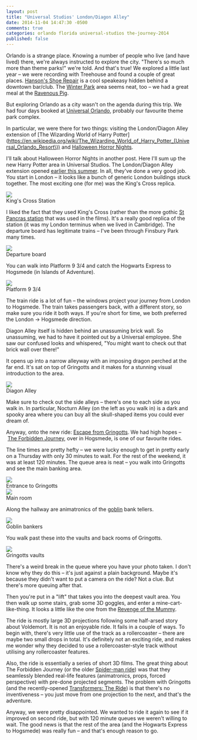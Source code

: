 ```yaml
---
layout: post
title: "Universal Studios' London/Diagon Alley"
date: 2014-11-04 14:47:30 -0500
comments: true
categories: orlando florida universal-studios the-journey-2014
published: false
---
```


Orlando is a strange place. Knowing a number of people who live (and have lived) there, we're always instructed to explore the city. "There's so much more than theme parks!" we're told. And that's true! We explored a little last year – we were recording with Treehouse and found a couple of great places. [Hanson's Shoe Repair](https://www.facebook.com/hansonsshoerepair) is a cool speakeasy hidden behind a downtown bar/club. The [Winter Park](https://en.wikipedia.org/wiki/Winter_Park,_Florida) area seems neat, too – we had a great meal at the [Ravenous Pig](http://www.theravenouspig.com/).

But exploring Orlando as a city wasn't on the agenda during this trip. We had four days booked at [Universal Orlando](https://en.wikipedia.org/wiki/Universal_Orlando), probably our favourite theme park complex.

In particular, we were there for two things: visiting the London/Diagon Alley extension of [The Wizarding World of Harry Potter](https://en.wikipedia.org/wiki/The_Wizarding_World_of_Harry_Potter_(Universal_Orlando_Resort\)) and [Halloween Horror Nights](https://en.wikipedia.org/wiki/Halloween_Horror_Nights).

I'll talk about Halloween Horror Nights in another post. Here I'll sum up the new Harry Potter area in Universal Studios. The London/Diagon Alley extension opened [earlier this summer](http://www.themeparkinsider.com/flume/201407/4112/). In all, they've done a very good job. You start in London – it looks like a bunch of generic London buildings stuck together. The most exciting one (for me) was the King's Cross replica.

<div class="img">
  <a href="{{ root_url }}/images/the-journey/orlando/kings-x.jpg">
    <img src="/images/the-journey/orlando/kings-x.jpg">
  </a>
  <div class="alt">King's Cross Station</div>
</div>

I liked the fact that they used King's Cross (rather than the more gothic [St Pancras station](https://en.wikipedia.org/wiki/St_Pancras_railway_station) that was used in the films). It's a really good replica of the station (it was my London terminus when we lived in Cambridge). The departure board has legitimate trains – I've been through Finsbury Park many times.

<div class="img">
  <a href="{{ root_url }}/images/the-journey/orlando/departure-board.jpg">
    <img src="/images/the-journey/orlando/departure-board.jpg">
  </a>
  <div class="alt">Departure board</div>
</div>

You can walk into Platform 9 3/4 and catch the Hogwarts Express to Hogsmede (in Islands of Adventure).

<div class="img">
  <a href="{{ root_url }}/images/the-journey/orlando/platform-934.jpg">
    <img src="/images/the-journey/orlando/platform-934.jpg">
  </a>
  <div class="alt">Platform 9 3/4</div>
</div>

The train ride is a lot of fun – the windows project your journey from London to Hogsmede. The train takes passengers back, with a different story, so make sure you ride it both ways. If you're short for time, we both preferred the London -> Hogsmede direction.

Diagon Alley itself is hidden behind an unassuming brick wall. So unassuming, we had to have it pointed out by a Universal employee. She saw our confused looks and whispered, "You might want to check out that brick wall over there!"

It opens up into a narrow alleyway with an imposing dragon perched at the far end. It's sat on top of Gringotts and it makes for a stunning visual introduction to the area.

<div class="img">
  <a href="{{ root_url }}/images/the-journey/orlando/diagon-alley.jpg">
    <img src="/images/the-journey/orlando/diagon-alley.jpg">
  </a>
  <div class="alt">Diagon Alley</div>
</div>

Make sure to check out the side alleys – there's one to each side as you walk in. In particular, Nocturn Alley (on the left as you walk in) is a dark and spooky area where you can buy all the skull-shaped items you could ever dream of.

Anyway, onto the new ride: [Escape from Gringotts](https://en.wikipedia.org/wiki/Harry_Potter_and_the_Escape_from_Gringotts). We had high hopes – [The Forbidden Journey](https://en.wikipedia.org/wiki/Harry_Potter_and_the_Forbidden_Journey), over in Hogsmede, is one of our favourite rides.

The line times are pretty hefty – we were lucky enough to get in pretty early on a Thursday with only 30 minutes to wait. For the rest of the weekend, it was at least 120 minutes. The queue area is neat – you walk into Gringotts and see the main banking area.

<div class="img">
  <a href="{{ root_url }}/images/the-journey/orlando/gringotts-entrance.jpg">
    <img src="/images/the-journey/orlando/gringotts-entrance.jpg">
  </a>
  <div class="alt">Entrance to Gringotts</div>
</div>

<div class="img">
  <a href="{{ root_url }}/images/the-journey/orlando/gringotts-hall.jpg">
    <img src="/images/the-journey/orlando/gringotts-hall.jpg">
  </a>
  <div class="alt">Main room</div>
</div>

Along the hallway are animatronics of the [goblin](https://en.wikipedia.org/wiki/Magical_creatures_in_Harry_Potter#Goblins) bank tellers.

<div class="img">
  <a href="{{ root_url }}/images/the-journey/orlando/gringotts-men.jpg">
    <img src="/images/the-journey/orlando/gringotts-men.jpg">
  </a>
  <div class="alt">Goblin bankers</div>
</div>

You walk past these into the vaults and back rooms of Gringotts.

<div class="img">
  <a href="{{ root_url }}/images/the-journey/orlando/gringotts-vaults.jpg">
    <img src="/images/the-journey/orlando/gringotts-vaults.jpg">
  </a>
  <div class="alt">Gringotts vaults</div>
</div>

There's a weird break in the queue where you have your photo taken. I don't know why they do this – it's just against a plain background. Maybe it's because they didn't want to put a camera on the ride? Not a clue. But there's more queuing after that.

Then you're put in a "lift" that takes you into the deepest vault area. You then walk *up* some stairs, grab some 3D goggles, and enter a mine-cart-like-thing. It looks a little like the one from the [Revenge of the Mummy](https://en.wikipedia.org/wiki/Revenge_of_the_Mummy).

The ride is mostly large 3D projections following some half-arsed story about Voldemort. It is not an enjoyable ride. It fails in a couple of ways. To begin with, there's very little use of the track as a rollercoaster – there are maybe two small drops in total. It's definitely not an exciting ride, and makes me wonder why they decided to use a rollercoaster-style track without utilising any rollercoaster features.

Also, the ride is essentially a series of short 3D films. The great thing about The Forbidden Journey (or the older [Spider-man ride](https://en.wikipedia.org/wiki/The_Amazing_Adventures_of_Spider-Man)) was that they seamlessly blended real-life features (animatronics, props, forced perspective) with pre-done projected segments. The problem with Gringotts (and the recently-opened [Transformers: The Ride](https://en.wikipedia.org/wiki/Transformers:_The_Ride)) is that there's no inventiveness – you just move from one projection to the next, and that's the adventure.

Anyway, we were pretty disappointed. We wanted to ride it again to see if it improved on second ride, but with 120 minute queues we weren't willing to wait. The good news is that the rest of the area (and the Hogwarts Express to Hogsmede) was really fun – and that's enough reason to go.
